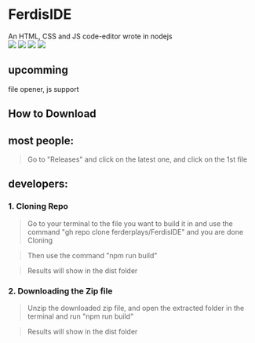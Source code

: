 # FerdisIDE
An HTML, CSS and JS code-editor wrote in nodejs
<br>
<img src="https://img.shields.io/github/downloads/ferderplays/FerdisIDE/total?style=for-the-badge&color=lime" /> <img src="https://img.shields.io/github/last-commit/ferderplays/FerdisIDE?style=for-the-badge&color=lime" />
<img src="https://img.shields.io/github/commit-activity/w/ferderplays/FerdisIDE?style=for-the-badge&color=lime" /> <img src="https://img.shields.io/github/repo-size/ferderplays/FerdisIDE?style=for-the-badge&color=lime" />
## upcomming
file opener, js support

## How to Download

## most people:

> Go to "Releases" and click on the latest one, and click on the 1st file

## developers:

### 1. Cloning Repo

> Go to your terminal to the file you want to build it in and use the command "gh repo clone ferderplays/FerdisIDE" and you are done Cloning

> Then use the command "npm run build"

> Results will show in the dist folder

### 2. Downloading the Zip file

> Unzip the downloaded zip file, and open the extracted folder in the terminal and run "npm run build"

> Results will show in the dist folder